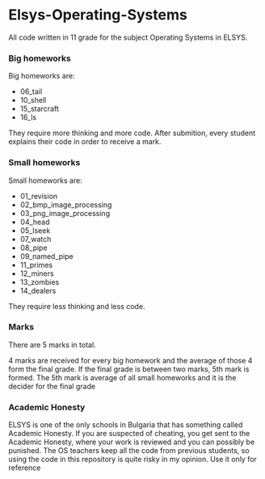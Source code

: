 # Elsys-Operating-Systems
All code written in 11 grade for the subject Operating Systems in ELSYS.

### Big homeworks
Big homeworks are: 
- 06_tail
- 10_shell
- 15_starcraft
- 16_ls

They require more thinking and more code. After submition, every student explains their code in order to receive a mark.

### Small homeworks
Small homeworks are:
- 01_revision
- 02_bmp_image_processing
- 03_png_image_processing
- 04_head
- 05_lseek
- 07_watch
- 08_pipe
- 09_named_pipe
- 11_primes
- 12_miners
- 13_zombies
- 14_dealers

They require less thinking and less code.

### Marks

There are 5 marks in total.

4 marks are received for every big homework and the average of those 4 form the final grade. If the final grade is between
two marks, 5th mark is formed. The 5th mark is average of all small homeworks and it is the decider for the final grade

### Academic Honesty

ELSYS is one of the only schools in Bulgaria that has something called Academic Honesty. If you are suspected of cheating, you get sent to the Academic Honesty, where your work is reviewed and you can possibly be punished. The OS teachers keep all the code from previous students, so using the code in this repository is quite risky in my opinion. Use it only for reference